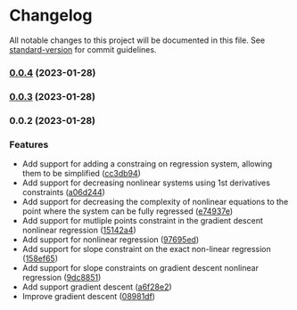 # Changelog

All notable changes to this project will be documented in this file. See [standard-version](https://github.com/conventional-changelog/standard-version) for commit guidelines.

### [0.0.4](https://github.com/cloudlesslabs/ml/compare/v0.0.3...v0.0.4) (2023-01-28)

### [0.0.3](https://github.com/cloudlesslabs/ml/compare/v0.0.2...v0.0.3) (2023-01-28)

### 0.0.2 (2023-01-28)


### Features

* Add support for adding a constraing on regression system, allowing them to be simplified ([cc3db94](https://github.com/cloudlesslabs/ml/commit/cc3db943b0b8315cc15ee0637294bfe5ca5cbd90))
* Add support for decreasing nonlinear systems using 1st derivatives constraints ([a06d244](https://github.com/cloudlesslabs/ml/commit/a06d2447c567da511cc1018ea64e5fafaa9ed9e9))
* Add support for decreasing the complexity of nonlinear equations to the point where the system can be fully regressed ([e74937e](https://github.com/cloudlesslabs/ml/commit/e74937e75196c976a04a25dc45a1dcc0d734aafe))
* Add support for mutliple points constraint in the gradient descent nonlinear regression ([15142a4](https://github.com/cloudlesslabs/ml/commit/15142a43ad15e4d1123758916549b35f338af6cd))
* Add support for nonlinear regression ([97695ed](https://github.com/cloudlesslabs/ml/commit/97695ed78d1eeda8714590d93677cefcb7c05c71))
* Add support for slope constraint on the exact non-linear regression ([158ef65](https://github.com/cloudlesslabs/ml/commit/158ef65346a244b503226efd733516ca11061656))
* Add support for slope constraints on gradient descent nonlinear regression ([9dc8851](https://github.com/cloudlesslabs/ml/commit/9dc8851df405e95e0fe1b317c5febe7b55f9fd0e))
* Add support gradient descent ([a6f28e2](https://github.com/cloudlesslabs/ml/commit/a6f28e213de2e0e9701272d83670d694af383349))
* Improve gradient descent ([08981df](https://github.com/cloudlesslabs/ml/commit/08981dfc2f418d6f21d855db48497e9b543e0073))
